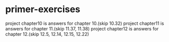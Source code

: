 # primer-exercises
project chapter10 is answers for chapter 10.(skip 10.32)
project chapter11 is answers for chapter 11.(skip 11.37, 11.38)
project chapter12 is answers for chapter 12.(skip 12.5, 12.14, 12.15, 12.22)
